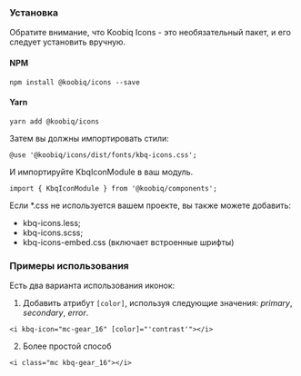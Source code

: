 ### Установка

Обратите внимание, что Koobiq Icons - это необязательный пакет, и его следует установить вручную.

#### NPM

```
npm install @koobiq/icons --save
```

#### Yarn

```
yarn add @koobiq/icons
```

Затем вы должны импортировать стили:

```
@use '@koobiq/icons/dist/fonts/kbq-icons.css';
```

И импортируйте KbqIconModule в ваш модуль.

```
import { KbqIconModule } from '@koobiq/components';
```

Если \*.css не используется вашем проекте, вы также можете добавить:

-   kbq-icons.less;
-   kbq-icons.scss;
-   kbq-icons-embed.css (включает встроенные шрифты)

### Примеры использования

Есть два варианта использования иконок:

1. Добавить атрибут `[color]`, используя следующие значения: _primary_, _secondary_, _error_.

```
<i kbq-icon="mc-gear_16" [color]="'contrast'"></i>
```

2. Более простой способ

```
<i class="mc kbq-gear_16"></i>
```
